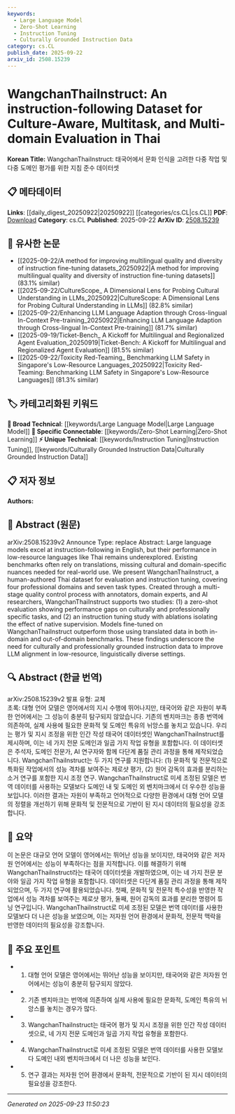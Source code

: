 ```yaml
---
keywords:
  - Large Language Model
  - Zero-Shot Learning
  - Instruction Tuning
  - Culturally Grounded Instruction Data
category: cs.CL
publish_date: 2025-09-22
arxiv_id: 2508.15239
---
```


<!-- KEYWORD_LINKING_METADATA:
{
  "processed_timestamp": "2025-09-23T11:50:23.904369",
  "vocabulary_version": "1.0",
  "selected_keywords": [
    "Large Language Model",
    "Zero-Shot Learning",
    "Instruction Tuning",
    "Culturally Grounded Instruction Data"
  ],
  "rejected_keywords": [],
  "similarity_scores": {
    "Large Language Model": 0.85,
    "Zero-Shot Learning": 0.8,
    "Instruction Tuning": 0.75,
    "Culturally Grounded Instruction Data": 0.78
  },
  "extraction_method": "AI_prompt_based",
  "budget_applied": true,
  "candidates_json": {
    "candidates": [
      {
        "surface": "Large Language Models",
        "canonical": "Large Language Model",
        "aliases": [
          "LLM",
          "Large Language Models"
        ],
        "category": "broad_technical",
        "rationale": "Connects to a broad range of studies in natural language processing and machine learning.",
        "novelty_score": 0.45,
        "connectivity_score": 0.9,
        "specificity_score": 0.6,
        "link_intent_score": 0.85
      },
      {
        "surface": "Zero-Shot Evaluation",
        "canonical": "Zero-Shot Learning",
        "aliases": [
          "Zero-Shot Evaluation"
        ],
        "category": "specific_connectable",
        "rationale": "Highlights the evaluation method used, which is a trending topic in machine learning.",
        "novelty_score": 0.55,
        "connectivity_score": 0.88,
        "specificity_score": 0.78,
        "link_intent_score": 0.8
      },
      {
        "surface": "Instruction Tuning",
        "canonical": "Instruction Tuning",
        "aliases": [
          "Instruction Fine-Tuning"
        ],
        "category": "unique_technical",
        "rationale": "Represents a unique approach to improving model alignment with specific tasks.",
        "novelty_score": 0.7,
        "connectivity_score": 0.65,
        "specificity_score": 0.85,
        "link_intent_score": 0.75
      },
      {
        "surface": "Culturally Grounded Instruction Data",
        "canonical": "Culturally Grounded Instruction Data",
        "aliases": [
          "Cultural Instruction Data"
        ],
        "category": "unique_technical",
        "rationale": "Emphasizes the importance of cultural context in data for low-resource languages.",
        "novelty_score": 0.8,
        "connectivity_score": 0.6,
        "specificity_score": 0.9,
        "link_intent_score": 0.78
      }
    ],
    "ban_list_suggestions": [
      "performance",
      "method",
      "evaluation"
    ]
  },
  "decisions": [
    {
      "candidate_surface": "Large Language Models",
      "resolved_canonical": "Large Language Model",
      "decision": "linked",
      "scores": {
        "novelty": 0.45,
        "connectivity": 0.9,
        "specificity": 0.6,
        "link_intent": 0.85
      }
    },
    {
      "candidate_surface": "Zero-Shot Evaluation",
      "resolved_canonical": "Zero-Shot Learning",
      "decision": "linked",
      "scores": {
        "novelty": 0.55,
        "connectivity": 0.88,
        "specificity": 0.78,
        "link_intent": 0.8
      }
    },
    {
      "candidate_surface": "Instruction Tuning",
      "resolved_canonical": "Instruction Tuning",
      "decision": "linked",
      "scores": {
        "novelty": 0.7,
        "connectivity": 0.65,
        "specificity": 0.85,
        "link_intent": 0.75
      }
    },
    {
      "candidate_surface": "Culturally Grounded Instruction Data",
      "resolved_canonical": "Culturally Grounded Instruction Data",
      "decision": "linked",
      "scores": {
        "novelty": 0.8,
        "connectivity": 0.6,
        "specificity": 0.9,
        "link_intent": 0.78
      }
    }
  ]
}
-->

# WangchanThaiInstruct: An instruction-following Dataset for Culture-Aware, Multitask, and Multi-domain Evaluation in Thai

**Korean Title:** WangchanThaiInstruct: 태국어에서 문화 인식을 고려한 다중 작업 및 다중 도메인 평가를 위한 지침 준수 데이터셋

## 📋 메타데이터

**Links**: [[daily_digest_20250922|20250922]] [[categories/cs.CL|cs.CL]]
**PDF**: [Download](https://arxiv.org/pdf/2508.15239.pdf)
**Category**: cs.CL
**Published**: 2025-09-22
**ArXiv ID**: [2508.15239](https://arxiv.org/abs/2508.15239)

## 🔗 유사한 논문
- [[2025-09-22/A method for improving multilingual quality and diversity of instruction fine-tuning datasets_20250922|A method for improving multilingual quality and diversity of instruction fine-tuning datasets]] (83.1% similar)
- [[2025-09-22/CultureScope_ A Dimensional Lens for Probing Cultural Understanding in LLMs_20250922|CultureScope: A Dimensional Lens for Probing Cultural Understanding in LLMs]] (82.8% similar)
- [[2025-09-22/Enhancing LLM Language Adaption through Cross-lingual In-Context Pre-training_20250922|Enhancing LLM Language Adaption through Cross-lingual In-Context Pre-training]] (81.7% similar)
- [[2025-09-19/Ticket-Bench_ A Kickoff for Multilingual and Regionalized Agent Evaluation_20250919|Ticket-Bench: A Kickoff for Multilingual and Regionalized Agent Evaluation]] (81.5% similar)
- [[2025-09-22/Toxicity Red-Teaming_ Benchmarking LLM Safety in Singapore's Low-Resource Languages_20250922|Toxicity Red-Teaming: Benchmarking LLM Safety in Singapore's Low-Resource Languages]] (81.3% similar)

## 🏷️ 카테고리화된 키워드
**🧠 Broad Technical**: [[keywords/Large Language Model|Large Language Model]]
**🔗 Specific Connectable**: [[keywords/Zero-Shot Learning|Zero-Shot Learning]]
**⚡ Unique Technical**: [[keywords/Instruction Tuning|Instruction Tuning]], [[keywords/Culturally Grounded Instruction Data|Culturally Grounded Instruction Data]]

## 📋 저자 정보

**Authors:** 

## 📄 Abstract (원문)

arXiv:2508.15239v2 Announce Type: replace 
Abstract: Large language models excel at instruction-following in English, but their performance in low-resource languages like Thai remains underexplored. Existing benchmarks often rely on translations, missing cultural and domain-specific nuances needed for real-world use. We present WangchanThaiInstruct, a human-authored Thai dataset for evaluation and instruction tuning, covering four professional domains and seven task types. Created through a multi-stage quality control process with annotators, domain experts, and AI researchers, WangchanThaiInstruct supports two studies: (1) a zero-shot evaluation showing performance gaps on culturally and professionally specific tasks, and (2) an instruction tuning study with ablations isolating the effect of native supervision. Models fine-tuned on WangchanThaiInstruct outperform those using translated data in both in-domain and out-of-domain benchmarks. These findings underscore the need for culturally and professionally grounded instruction data to improve LLM alignment in low-resource, linguistically diverse settings.

## 🔍 Abstract (한글 번역)

arXiv:2508.15239v2 발표 유형: 교체  
초록: 대형 언어 모델은 영어에서의 지시 수행에 뛰어나지만, 태국어와 같은 자원이 부족한 언어에서는 그 성능이 충분히 탐구되지 않았습니다. 기존의 벤치마크는 종종 번역에 의존하여, 실제 사용에 필요한 문화적 및 도메인 특유의 뉘앙스를 놓치고 있습니다. 우리는 평가 및 지시 조정을 위한 인간 작성 태국어 데이터셋인 WangchanThaiInstruct를 제시하며, 이는 네 가지 전문 도메인과 일곱 가지 작업 유형을 포함합니다. 이 데이터셋은 주석자, 도메인 전문가, AI 연구자와 함께 다단계 품질 관리 과정을 통해 제작되었습니다. WangchanThaiInstruct는 두 가지 연구를 지원합니다: (1) 문화적 및 전문적으로 특화된 작업에서의 성능 격차를 보여주는 제로샷 평가, (2) 원어 감독의 효과를 분리하는 소거 연구를 포함한 지시 조정 연구. WangchanThaiInstruct로 미세 조정된 모델은 번역 데이터를 사용하는 모델보다 도메인 내 및 도메인 외 벤치마크에서 더 우수한 성능을 보입니다. 이러한 결과는 자원이 부족하고 언어적으로 다양한 환경에서 대형 언어 모델의 정렬을 개선하기 위해 문화적 및 전문적으로 기반이 된 지시 데이터의 필요성을 강조합니다.

## 📝 요약

이 논문은 대규모 언어 모델이 영어에서는 뛰어난 성능을 보이지만, 태국어와 같은 저자원 언어에서는 성능이 부족하다는 점을 지적합니다. 이를 해결하기 위해 WangchanThaiInstruct라는 태국어 데이터셋을 개발하였으며, 이는 네 가지 전문 분야와 일곱 가지 작업 유형을 포함합니다. 데이터셋은 다단계 품질 관리 과정을 통해 제작되었으며, 두 가지 연구에 활용되었습니다. 첫째, 문화적 및 전문적 특수성을 반영한 작업에서 성능 격차를 보여주는 제로샷 평가, 둘째, 원어 감독의 효과를 분리한 명령어 튜닝 연구입니다. WangchanThaiInstruct로 미세 조정된 모델은 번역 데이터를 사용한 모델보다 더 나은 성능을 보였으며, 이는 저자원 언어 환경에서 문화적, 전문적 맥락을 반영한 데이터의 필요성을 강조합니다.

## 🎯 주요 포인트

- 1. 대형 언어 모델은 영어에서는 뛰어난 성능을 보이지만, 태국어와 같은 저자원 언어에서는 성능이 충분히 탐구되지 않았다.
- 2. 기존 벤치마크는 번역에 의존하여 실제 사용에 필요한 문화적, 도메인 특유의 뉘앙스를 놓치는 경우가 많다.
- 3. WangchanThaiInstruct는 태국어 평가 및 지시 조정을 위한 인간 작성 데이터셋으로, 네 가지 전문 도메인과 일곱 가지 작업 유형을 포함한다.
- 4. WangchanThaiInstruct로 미세 조정된 모델은 번역 데이터를 사용한 모델보다 도메인 내외 벤치마크에서 더 나은 성능을 보인다.
- 5. 연구 결과는 저자원 언어 환경에서 문화적, 전문적으로 기반이 된 지시 데이터의 필요성을 강조한다.


---

*Generated on 2025-09-23 11:50:23*